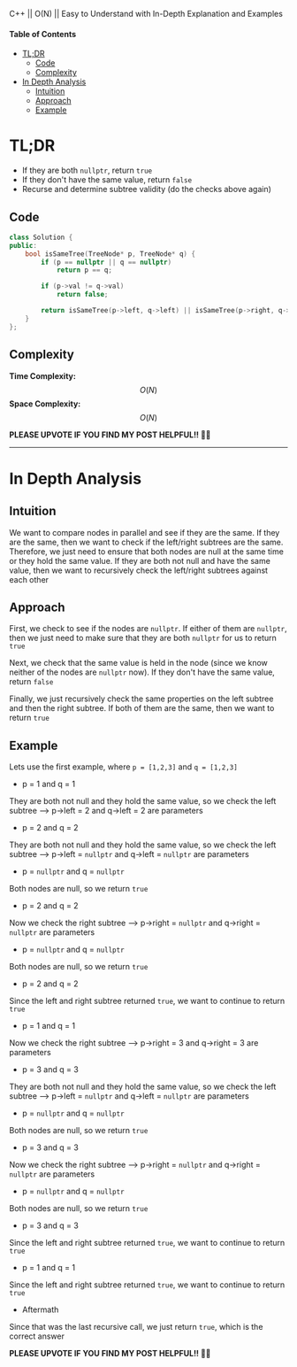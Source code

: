 C++ || O(N) || Easy to Understand with In-Depth Explanation and Examples

#### Table of Contents

- [TL;DR](#tldr)
  - [Code](#code)
  - [Complexity](#complexity)
- [In Depth Analysis](#in-depth-analysis)
  - [Intuition](#intuition)
  - [Approach](#approach)
  - [Example](#example)

# TL;DR

* If they are both `nullptr`, return `true`
* If they don't have the same value, return `false`
* Recurse and determine subtree validity (do the checks above again)

## Code

```c++
class Solution {
public:
    bool isSameTree(TreeNode* p, TreeNode* q) {
        if (p == nullptr || q == nullptr)
            return p == q;

        if (p->val != q->val)
            return false;

        return isSameTree(p->left, q->left) || isSameTree(p->right, q->right);
    }
};
```

## Complexity

**Time Complexity:** $$O(N)$$
**Space Complexity:** $$O(N)$$

**PLEASE UPVOTE IF YOU FIND MY POST HELPFUL!! 🥺😁**

---

# In Depth Analysis

## Intuition

We want to compare nodes in parallel and see if they are the same. If they are the same, then we want to check if the left/right subtrees are the same. Therefore, we just need to ensure that both nodes are null at the same time or they hold the same value. If they are both not null and have the same value, then we want to recursively check the left/right subtrees against each other

## Approach 

First, we check to see if the nodes are `nullptr`. If either of them are `nullptr`, then we just need to make sure that they are both `nullptr` for us to return `true`

Next, we check that the same value is held in the node (since we know neither of the nodes are `nullptr` now). If they don't have the same value, return `false`

Finally, we just recursively check the same properties on the left subtree and then the right subtree. If both of them are the same, then we want to return `true`

## Example

Lets use the first example, where `p = [1,2,3]` and `q = [1,2,3]`

* p = 1 and q = 1

They are both not null and they hold the same value, so we check the left subtree --> p->left = 2 and q->left = 2 are parameters

* p = 2 and q = 2

They are both not null and they hold the same value, so we check the left subtree -->
p->left = `nullptr` and q->left = `nullptr` are parameters

* p = `nullptr` and q = `nullptr`

Both nodes are null, so we return `true`

* p = 2 and q = 2

Now we check the right subtree --> p->right = `nullptr` and q->right = `nullptr` are parameters

* p = `nullptr` and q = `nullptr`

Both nodes are null, so we return `true`

* p = 2 and q = 2

Since the left and right subtree returned `true`, we want to continue to return `true`

* p = 1 and q = 1

Now we check the right subtree --> p->right = 3 and q->right = 3 are parameters

* p = 3 and q = 3

They are both not null and they hold the same value, so we check the left subtree -->
p->left = `nullptr` and q->left = `nullptr` are parameters

* p = `nullptr` and q = `nullptr`

Both nodes are null, so we return `true`

* p = 3 and q = 3

Now we check the right subtree --> p->right = `nullptr` and q->right = `nullptr` are parameters

* p = `nullptr` and q = `nullptr`

Both nodes are null, so we return `true`

* p = 3 and q = 3

Since the left and right subtree returned `true`, we want to continue to return `true`

* p = 1 and q = 1

Since the left and right subtree returned `true`, we want to continue to return `true`

* Aftermath

Since that was the last recursive call, we just return `true`, which is the correct answer

**PLEASE UPVOTE IF YOU FIND MY POST HELPFUL!! 🥺😁**